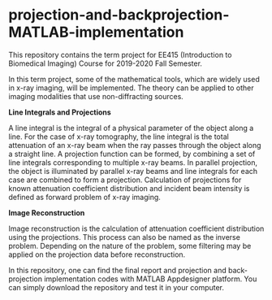 # projection-and-backprojection-MATLAB-implementation
This repository contains the term project for EE415 (Introduction to Biomedical Imaging) Course for
2019-2020 Fall Semester.

In this term project, some of the mathematical tools, which are widely used in x-ray imaging, will be implemented.
The theory can be applied to other imaging modalities that use non-diffracting sources.

**Line Integrals and Projections**

A line integral is the integral of a physical parameter of the object along a line. For the case of x-ray tomography,
the line integral is the total attenuation of an x-ray beam when the ray passes through the object along a straight line. 
A projection function can be formed, by combining a set of line integrals corresponding to multiple x-ray beams.
In parallel projection, the object is illuminated by parallel x-ray beams and line integrals for each case are combined to
form a projection. Calculation of projections for known attenuation coefficient distribution and incident beam intensity is 
defined as forward problem of x-ray imaging.

**Image Reconstruction**

Image reconstruction is the calculation of attenuation coefficient distribution using the projections. 
This process can also be named as the inverse problem. Depending on the nature of the problem, some filtering may be 
applied on the projection data before reconstruction.

In this repository, one can find the final report and projection and back-projection implementation codes with MATLAB Appdesigner platform.
You can simply download the repository and test it in your computer.

